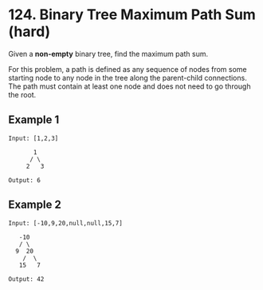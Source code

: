 ﻿# 124. Binary Tree Maximum Path Sum (hard)

Given a **non-empty** binary tree, find the maximum path sum.

For this problem, a path is defined as any sequence of nodes from some starting node to any node in the tree along the parent-child connections. 
The path must contain at least one node and does not need to go through the root.

## Example 1
```
Input: [1,2,3]

       1
      / \
     2   3

Output: 6
```

## Example 2 
```
Input: [-10,9,20,null,null,15,7]

   -10
   / \
  9  20
    /  \
   15   7

Output: 42
```
